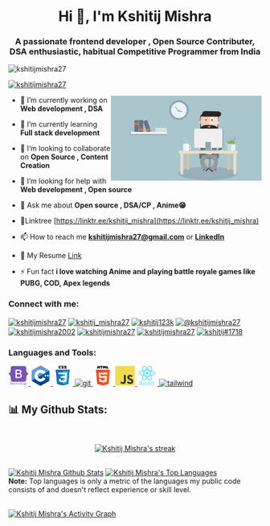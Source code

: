 <h1 align="center">Hi 👋, I'm Kshitij Mishra</h1>
<h3 align="center">A passionate frontend developer , Open Source Contributer, DSA enthusiastic, habitual Competitive Programmer from India</h3>

<p align="left"> <img src="https://komarev.com/ghpvc/?username=kshitijmishra27&label=Profile%20views&color=0e75b6&style=flat" alt="kshitijmishra27" /> </p>

<p align="left"> <a href="https://github.com/ryo-ma/github-profile-trophy"><img src="https://github-profile-trophy.vercel.app/?username=kshitijmishra27" alt="kshitijmishra27" /></a> </p>

<div> 
<img src="gif.gif" width="300px" alt=gif align="right"> 
</div>


- 🔭 I’m currently working on **Web development , DSA**

- 🌱 I’m currently learning **Full stack development**

- 👯 I’m looking to collaborate on **Open Source , Content Creation**

- 🤝 I’m looking for help with **Web development , Open source**

- 💬 Ask me about **Open source , DSA/CP , Anime😁**

- 🔗Linktree [https://linktr.ee/kshitij_mishra](https://linktr.ee/kshitij_mishra)

- 📫 How to reach me **kshitijmishra27@gmail.com**  or **[LinkedIn](https://linkedin.com/in/kshitijmishra27)**

- 📄  My Resume [Link](https://drive.google.com/file/d/1o3DyJ-Jgw6gwhi-w07CQY-gR4--luNlA/view?usp=sharing)

- ⚡ Fun fact **i love watching Anime and playing battle royale games like PUBG, COD, Apex legends**

<h3 align="left">Connect with me:</h3>
<p align="left">
<a href="https://linkedin.com/in/kshitijmishra27" target="blank"><img align="center" src="https://raw.githubusercontent.com/rahuldkjain/github-profile-readme-generator/master/src/images/icons/Social/linked-in-alt.svg" alt="kshitijmishra27" height="30" width="40" /></a>
<a href="https://instagram.com/kshitij_mishra27" target="blank"><img align="center" src="https://raw.githubusercontent.com/rahuldkjain/github-profile-readme-generator/master/src/images/icons/Social/instagram.svg" alt="kshitij_mishra27" height="30" width="40" /></a>
<a href="https://www.codechef.com/users/kshitij123k" target="blank"><img align="center" src="https://cdn.jsdelivr.net/npm/simple-icons@3.1.0/icons/codechef.svg" alt="kshitij123k" height="30" width="40" /></a>
<a href="https://www.hackerrank.com/@kshitijmishra27" target="blank"><img align="center" src="https://raw.githubusercontent.com/rahuldkjain/github-profile-readme-generator/master/src/images/icons/Social/hackerrank.svg" alt="@kshitijmishra27" height="30" width="40" /></a>
<a href="https://codeforces.com/profile/kshitijmishra2002" target="blank"><img align="center" src="https://raw.githubusercontent.com/rahuldkjain/github-profile-readme-generator/master/src/images/icons/Social/codeforces.svg" alt="kshitijmishra2002" height="30" width="40" /></a>
<a href="https://www.leetcode.com/kshitijmishra27" target="blank"><img align="center" src="https://raw.githubusercontent.com/rahuldkjain/github-profile-readme-generator/master/src/images/icons/Social/leet-code.svg" alt="kshitijmishra27" height="30" width="40" /></a>
<a href="https://auth.geeksforgeeks.org/user/kshitijmishra27" target="blank"><img align="center" src="https://raw.githubusercontent.com/rahuldkjain/github-profile-readme-generator/master/src/images/icons/Social/geeks-for-geeks.svg" alt="kshitijmishra27" height="30" width="40" /></a>
<a href="https://discord.gg/kshitij#1718" target="blank"><img align="center" src="https://raw.githubusercontent.com/rahuldkjain/github-profile-readme-generator/master/src/images/icons/Social/discord.svg" alt="kshitij#1718" height="30" width="40" /></a>
</p>

<h3 align="left">Languages and Tools:</h3>
<p align="left"> <a href="https://getbootstrap.com" target="_blank" rel="noreferrer"> <img src="https://raw.githubusercontent.com/devicons/devicon/master/icons/bootstrap/bootstrap-plain-wordmark.svg" alt="bootstrap" width="40" height="40"/> </a> <a href="https://www.w3schools.com/cpp/" target="_blank" rel="noreferrer"> <img src="https://raw.githubusercontent.com/devicons/devicon/master/icons/cplusplus/cplusplus-original.svg" alt="cplusplus" width="40" height="40"/> </a> <a href="https://www.w3schools.com/css/" target="_blank" rel="noreferrer"> <img src="https://raw.githubusercontent.com/devicons/devicon/master/icons/css3/css3-original-wordmark.svg" alt="css3" width="40" height="40"/> </a> <a href="https://git-scm.com/" target="_blank" rel="noreferrer"> <img src="https://www.vectorlogo.zone/logos/git-scm/git-scm-icon.svg" alt="git" width="40" height="40"/> </a> <a href="https://www.w3.org/html/" target="_blank" rel="noreferrer"> <img src="https://raw.githubusercontent.com/devicons/devicon/master/icons/html5/html5-original-wordmark.svg" alt="html5" width="40" height="40"/> </a> <a href="https://developer.mozilla.org/en-US/docs/Web/JavaScript" target="_blank" rel="noreferrer"> <img src="https://raw.githubusercontent.com/devicons/devicon/master/icons/javascript/javascript-original.svg" alt="javascript" width="40" height="40"/> </a> <a href="https://reactjs.org/" target="_blank" rel="noreferrer"> <img src="https://raw.githubusercontent.com/devicons/devicon/master/icons/react/react-original-wordmark.svg" alt="react" width="40" height="40"/> </a> <a href="https://tailwindcss.com/" target="_blank" rel="noreferrer"> <img src="https://www.vectorlogo.zone/logos/tailwindcss/tailwindcss-icon.svg" alt="tailwind" width="40" height="40"/> </a> </p>


## 📊 My Github Stats:

 <br/>
<p align="center">
    <a href="https://github.com/kshitijmishra27/github-readme-streak-stats">
        <img title="🔥 Get streak stats for your profile at git.io/streak-stats" alt="Kshitij Mishra's streak" src="https://github-readme-streak-stats.herokuapp.com/?user=kshitijmishra27&theme=black-ice&hide_border=true&stroke=0000&background=060A0CD0"/>
    </a>
</p>

 <br/>
    <a href="https://github.com/kshitijmishra27/github-readme-stats"><img alt="Kshitij Mishra Github Stats" src="https://github-readme-stats.vercel.app/api?username=kshitijmishra27&show_icons=true&count_private=true&theme=react&hide_border=true&bg_color=0D1117" /></a>
  <a href="https://github.com/kshitijmishra27/github-readme-stats"><img alt="Kshitij Mishra's Top Languages" src="https://github-readme-stats.vercel.app/api/top-langs/?username=kshitijmishra27&langs_count=8&count_private=true&layout=compact&theme=react&hide_border=true&bg_color=0D1117" /></a>
  <br/>
  <b>Note:</b> Top languages is only a metric of the languages my public code consists of and doesn't reflect experience or skill level.


<br/>
<br/>

<a href="https://github.com/kshitijmishra27/github-readme-activity-graph"><img alt="Kshitij Mishra's Activity Graph" src="https://activity-graph.herokuapp.com/graph?username=kshitijmishra27&bg_color=0D1117&color=5BCDEC&line=5BCDEC&point=FFFFFF&hide_border=true" /></a>
